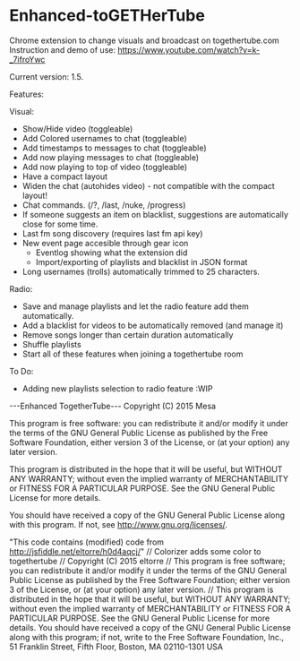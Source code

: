# Enhanced-toGETHerTube
Chrome extension to change visuals and broadcast on togethertube.com
Instruction and demo of use: https://www.youtube.com/watch?v=k-_7ifroYwc

Current version:  1.5.

Features:

Visual:
 - Show/Hide video (toggleable)
 - Add Colored usernames to chat (toggleable)
 - Add timestamps to messages to chat (toggleable)
 - Add now playing messages to chat (toggleable)
 - Add now playing to top of video (toggleable)
 - Have a compact layout
 - Widen the chat (autohides video) - not compatible with the compact layout!
 - Chat commands. (/?, /last, /nuke, /progress)
 - If someone suggests an item on blacklist, suggestions are automatically close for some time.
 - Last fm song discovery (requires last fm api key)
 - New event page accesible through gear icon 
   - Eventlog showing what the extension did
   - Import/exporting of playlists and blacklist in JSON format
 - Long usernames (trolls) automatically trimmed to 25 characters.
 
Radio:
 - Save and manage playlists and let the radio feature add them automatically.
 - Add a blacklist for videos to be automatically removed (and manage it)
 - Remove songs longer than certain duration automatically
 - Shuffle playlists
 - Start all of these features when joining a togethertube room

To Do:
  - Adding new playlists selection to radio feature :WIP
 
---Enhanced TogetherTube---
Copyright (C) 2015 Mesa

This program is free software: you can redistribute it and/or modify
it under the terms of the GNU General Public License as published by
the Free Software Foundation, either version 3 of the License, or
(at your option) any later version.

This program is distributed in the hope that it will be useful,
but WITHOUT ANY WARRANTY; without even the implied warranty of
MERCHANTABILITY or FITNESS FOR A PARTICULAR PURPOSE.  See the
GNU General Public License for more details.

You should have received a copy of the GNU General Public License
along with this program.  If not, see <http://www.gnu.org/licenses/>.

"This code contains (modified) code from http://jsfiddle.net/eltorre/h0d4aqcj/"
 //  Colorizer adds some color to togethertube
 //  Copyright (C) 2015 eltorre
 //  This program is free software; you can redistribute it and/or modify it under the terms of the GNU General Public License as published by the Free Software Foundation; either version 3 of the License, or (at your option) any later version.
// This program is distributed in the hope that it will be useful, but WITHOUT ANY WARRANTY; without even the implied warranty of MERCHANTABILITY or FITNESS FOR A PARTICULAR PURPOSE.  See the GNU General Public License for more details. You should have received a copy of the GNU General Public License along with this program; if not, write to the Free Software Foundation, Inc., 51 Franklin Street, Fifth Floor, Boston, MA 02110-1301  USA

